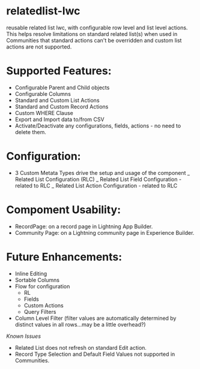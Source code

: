 # relatedlist-lwc
reusable related list lwc, with configurable row level and list level actions. This helps resolve limitations on standard related list(s) when used in Communities that standard actions can't be overridden and custom list actions are not supported.

# Supported Features:
  - Configurable Parent and Child objects
  - Configurable Columns 
  - Standard and Custom List Actions
  - Standard and Custom Record Actions
  - Custom WHERE Clause
  - Export and Import data to/from CSV
  - Activate/Deactivate any configurations, fields, actions - no need to delete them.

# Configuration: 

   - 3 Custom Metata Types drive the setup and usage of the component
      _ Related List Configuration (RLC)
      _ Related List Field Configuration - related to RLC
      _ Related List Action Configuration - related to RLC
      
# Compoment Usability:
   - RecordPage: on a record page in Lightning App Builder.
   - Community Page: on a Lightning community page in Experience Builder.

# Future Enhancements:

* Inline Editing
* Sortable Columns
* Flow for configuration
    * RL
    * Fields
    * Custom Actions
    * Query Filters 
* Column Level Filter (filter values are automatically determined by distinct values in all rows...may be a little overhead?)


_*Known Issues*_

* Related List does not refresh on standard Edit action.
* Record Type Selection and Default Field Values not supported in Communities.

